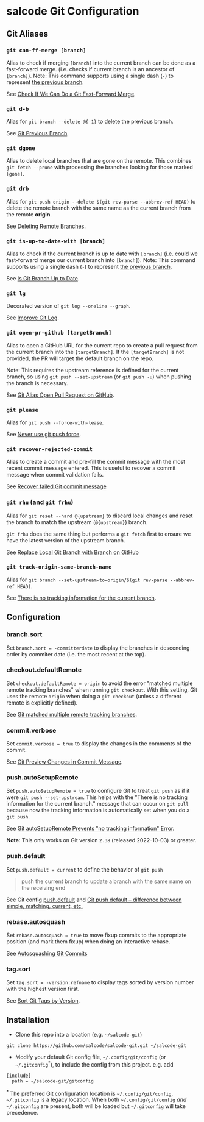# salcode Git Configuration

## Git Aliases

### `git can-ff-merge [branch]`

Alias to check if merging `[branch]` into the current branch can be done as a fast-forward merge. (i.e. checks if current branch is an ancestor of `[branch]`). Note: This command supports using a single dash (`-`) to represent [the previous branch](https://salferrarello.com/git-previous-branch/).

See [Check If We Can Do a Git Fast-Forward Merge](https://salferrarello.com/check-can-do-git-fast-forward-merge/).

### `git d-b`

Alias for `git branch --delete @{-1}` to delete the previous branch.

See [Git Previous Branch](https://salferrarello.com/git-previous-branch/).

### `git dgone`

Alias to delete local branches that are gone on the remote. This combines `git fetch --prune` with processing the branches looking for those marked `[gone]`.

### `git drb`

Alias for `git push origin --delete $(git rev-parse --abbrev-ref HEAD)` to delete the remote branch with the same name as the current branch from the remote **origin**.

See [Deleting Remote Branches](https://git-scm.com/book/en/v2/Git-Branching-Remote-Branches#_delete_branches).

### `git is-up-to-date-with [branch]`

Alias to check if the current branch is up to date with `[branch]` (i.e. could we fast-forward merge our current branch into `[branch]`). Note: This command supports using a single dash (`-`) to represent [the previous branch](https://salferrarello.com/git-previous-branch/).

See [Is Git Branch Up to Date](https://salferrarello.com/is-git-branch-up-to-date/).

### `git lg`

Decorated version of `git log --oneline --graph`.

See [Improve Git Log](https://salferrarello.com/improve-git-log/).

### `git open-pr-github [targetBranch]`

Alias to open a GitHub URL for the current repo to create a pull request from the current branch into the `[targetBranch]`. If the `[targetBranch]` is not provided, the PR will target the default branch on the repo.

Note: This requires the upstream reference is defined for the current branch, so using `git push --set-upstream` (or `git push -u`) when pushing the branch is necessary.

See [Git Alias Open Pull Request on GitHub](https://salferrarello.com/git-alias-open-pull-request-github/).

### `git please`

Alias for `git push --force-with-lease`.

See [Never use git push force](https://salferrarello.com/never-git-push-force/).

### `git recover-rejected-commit`

Alias to create a commit and pre-fill the commit message with the most recent commit message entered. This is useful to recover a commit message when commit validation fails.

See [Recover failed Git commit message](https://salferrarello.com/recover-failed-git-commit-message/)

### `git rhu` (and `git frhu`)

Alias for `git reset --hard @{upstream}` to discard local changes and reset the branch to match the upstream (`@{upstream}`) branch.

`git frhu` does the same thing but performs a `git fetch` first to ensure we have the latest version of the upstream branch.

See [Replace Local Git Branch with Branch on GitHub](https://salferrarello.com/replace-local-git-branch-with-branch-on-github)

### `git track-origin-same-branch-name`

Alias for `git branch --set-upstream-to=origin/$(git rev-parse --abbrev-ref HEAD)`.

See [There is no tracking information for the current branch](https://salferrarello.com/there-is-no-tracking-information-for-the-current-branch/).

## Configuration

### branch.sort

Set `branch.sort = -committerdate` to display the branches in descending order by commiter date (i.e. the most recent at the top).

### checkout.defaultRemote

Set `checkout.defaultRemote = origin` to avoid the error "matched multiple remote tracking branches" when running `git checkout`. With this setting, Git uses the remote `origin` when doing a `git checkout` (unless a different remote is explicitly defined).

See [Git matched multiple remote tracking branches](https://salferrarello.com/git-matched-multiple-remote-tracking-branches/).

### commit.verbose

Set `commit.verbose = true` to display the changes in the comments of the commit.

See [Git Preview Changes in Commit Message](https://salferrarello.com/git-preview-changes-in-commit-message/).

### push.autoSetupRemote

Set `push.autoSetupRemote = true` to configure Git to treat `git push` as if it were `git push --set-upstream`. This helps with the "There is no tracking information for the current branch." message that can occur on `git pull` because now the tracking information is automatically set when you do a `git push`.

See [Git autoSetupRemote Prevents "no tracking information" Error](https://salferrarello.com/git-autosetupremote-prevent-no-tracking-information).

**Note**: This only works on Git version `2.38` (released 2022-10-03) or greater.

### push.default

Set `push.default = current` to define the behavior of `git push`

> push the current branch to update a branch with the same name on the receiving end

See Git config [push.default](https://git-scm.com/docs/git-config#Documentation/git-config.txt-pushdefault) and [Git push default – difference between simple, matching, current, etc.](https://rakhesh.com/coding/git-push-default/)

### rebase.autosquash

Set `rebase.autosquash = true` to move fixup commits to the appropriate position (and mark them fixup) when doing an interactive rebase.

See [Autosquashing Git Commits](https://thoughtbot.com/blog/autosquashing-git-commits)

### tag.sort

Set `tag.sort = -version:refname` to display tags sorted by version number with the highest version first.

See [Sort Git Tags by Version](https://salferrarello.com/sort-git-tags-by-version/).

## Installation

- Clone this repo into a location (e.g. `~/salcode-git`)  
```
git clone https://github.com/salcode/salcode-git.git ~/salcode-git
```
- Modify your default Git config file, `~/.config/git/config` (or `~/.gitconfig`<sup>*</sup>), to include the config from this project. e.g. add
```
[include]
  path = ~/salcode-git/gitconfig
```

<sup>\*</sup> The preferred Git configuration location is `~/.config/git/config`, `~/.gitconfig` is a legacy location. When both `~/.config/git/config` _and_ `~/.gitconfig` are present, both will be loaded but `~/.gitconfig` will take precedence.
